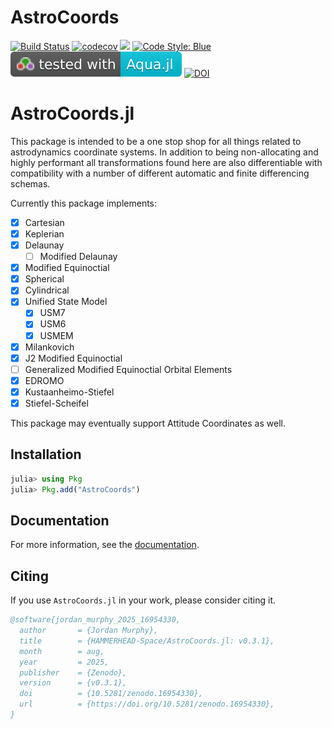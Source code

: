 # AstroCoords

[![Build Status](https://github.com/HAMMERHEAD-Space/AstroCoords.jl/actions/workflows/CI.yml/badge.svg?branch=master)](https://github.com/HAMMERHEAD-Space/AstroCoords.jl/actions/workflows/CI.yml?query=branch%3Amaster)
[![codecov](https://codecov.io/gh/HAMMERHEAD-Space/AstroCoords.jl/graph/badge.svg?token=CEPRTW5OSJ)](https://codecov.io/gh/HAMMERHEAD-Space/AstroCoords.jl)
[![](https://img.shields.io/badge/docs-dev-blue.svg)][docs-dev-url]
[![Code Style: Blue](https://img.shields.io/badge/code%20style-blue-4495d1.svg)](https://github.com/invenia/BlueStyle)
[![Aqua QA](https://raw.githubusercontent.com/JuliaTesting/Aqua.jl/master/badge.svg)](https://github.com/JuliaTesting/Aqua.jl)
[![DOI](https://zenodo.org/badge/812141681.svg)](https://doi.org/10.5281/zenodo.16954329)

AstroCoords.jl
================================

This package is intended to be a one stop shop for all things related to astrodynamics coordinate systems. In addition to being non-allocating and highly performant all transformations found here are also differentiable with compatibility with a number of different automatic and finite differencing schemas.

Currently this package implements:
- [x] Cartesian
- [x] Keplerian
- [x] Delaunay
    - [ ] Modified Delaunay 
- [x] Modified Equinoctial
- [x] Spherical
- [x] Cylindrical
- [x] Unified State Model
    - [x] USM7
    - [x] USM6
    - [x] USMEM
- [x] Milankovich
- [x] J2 Modified Equinoctial
- [ ] Generalized Modified Equinoctial Orbital Elements
- [x] EDROMO
- [x] Kustaanheimo-Stiefel
- [x] Stiefel-Scheifel

This package may eventually support Attitude Coordinates as well.

## Installation

```julia
julia> using Pkg
julia> Pkg.add("AstroCoords")
```

## Documentation

For more information, see the [documentation][docs-dev-url].

## Citing

If you use `AstroCoords.jl` in your work, please consider citing it.

```bibtex
@software{jordan_murphy_2025_16954330,
  author       = {Jordan Murphy},
  title        = {HAMMERHEAD-Space/AstroCoords.jl: v0.3.1},
  month        = aug,
  year         = 2025,
  publisher    = {Zenodo},
  version      = {v0.3.1},
  doi          = {10.5281/zenodo.16954330},
  url          = {https://doi.org/10.5281/zenodo.16954330},
}
```

[docs-dev-url]: https://hammerhead-space.github.io/AstroCoords.jl/dev/
[docs-stable-url]: https://hammerhead-space.github.io/AstroCoords.jl/stable/
